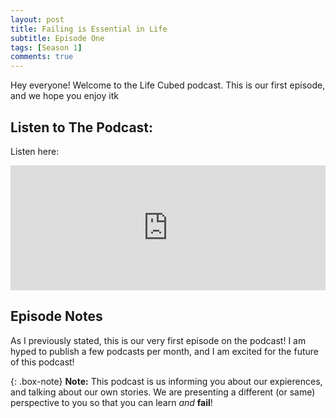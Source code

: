 ```yaml
---
layout: post
title: Failing is Essential in Life
subtitle: Episode One
tags: [Season 1]
comments: true
---
```


Hey everyone! Welcome to the Life Cubed podcast. This is our first episode, and we hope you enjoy itk

## Listen to The Podcast:

Listen here:

<iframe src="https://open.spotify.com/embed/show/3SLXFJLpNykW0js4RidYIJ" width="100%" height="200" frameBorder="0" allowtransparency="true" allow="encrypted-media" data-external="1"></iframe>



## Episode Notes

As I previously stated, this is our very first episode on the podcast! I am hyped to publish a few podcasts per month, and I am excited for the future of this podcast!



{: .box-note}
**Note:** This podcast is us informing you about our expierences, and talking about our own stories. We are presenting a different (or same) perspective to you so that you can learn *and* **fail**!


